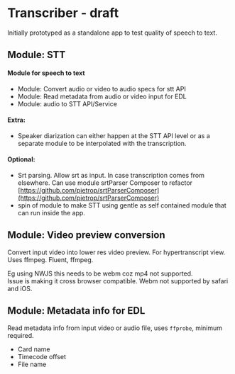 # Transcriber - draft

Initially prototyped as a standalone app to test quality of speech to text.

<!--TODO: add link to transcriber ---> 


## Module: STT

#### Module for speech to text 

* Module: Convert audio or video to audio specs for stt API
* Module: Read metadata from audio or video input  for EDL
* Module: audio to STT API/Service

#### Extra: 

* Speaker diarization can either happen at the STT API level or as a separate module to be interpolated with the transcription.

#### Optional:

*  Srt parsing. Allow srt as input. In case transcription comes from elsewhere.  Can use module srtParser Composer to refactor [https://github.com/pietrop/srtParserComposer](https://github.com/pietrop/srtParserComposer)
*  spin of module to make STT using gentle as self contained module that can run inside the app.

## Module: Video preview conversion

Convert input video into lower res video preview. For hypertranscript view.   
Uses ffmpeg. Fluent, ffmpeg.

Eg using NWJS this needs to be webm coz mp4 not supported.   
Issue is making it cross browser compatible. Webm not supported by safari and iOS.

## Module: Metadata info for EDL

Read metadata info from input video or audio file, uses `ffprobe`, minimum required. 

*  Card name
* Timecode offset
* File name



